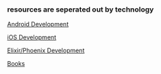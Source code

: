 ### resources are seperated out by technology

[Android Development](https://gist.github.com/bhavlite/191c978f77369e0b31f923041e164074)

[iOS Development](https://gist.github.com/bhavlite/27911caf6707ffc16f01c4810db4fece)

[Elixir/Phoenix Development](https://gist.github.com/bhavlite/2fbac74ee1fc4c95816467128397f827)

[Books](https://gist.github.com/bhavlite/9272c536f49620b235d4b9539c124e50)
